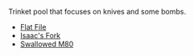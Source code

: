 Trinket pool that focuses on knives and some bombs.

- [Flat File](https://bindingofisaacrebirth.fandom.com/wiki/Flat_File)
- [Isaac's Fork](https://bindingofisaacrebirth.fandom.com/wiki/Isaac%27s_Fork)
- [Swallowed M80](https://bindingofisaacrebirth.fandom.com/wiki/Swallowed_M80)
